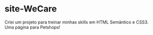 # site-WeCare
Criei um projeto para treinar minhas skills em HTML Semântico e CSS3. Uma página para Petshops! 
